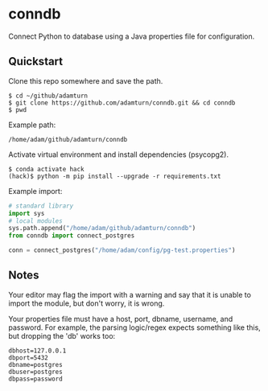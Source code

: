 # conndb
Connect Python to database using a Java properties file for configuration.

## Quickstart
Clone this repo somewhere and save the path.
```shell
$ cd ~/github/adamturn
$ git clone https://github.com/adamturn/conndb.git && cd conndb
$ pwd
```
Example path:
```
/home/adam/github/adamturn/conndb
```
Activate virtual environment and install dependencies (psycopg2).
```shell
$ conda activate hack
(hack)$ python -m pip install --upgrade -r requirements.txt
```
Example import:
```python
# standard library
import sys
# local modules
sys.path.append("/home/adam/github/adamturn/conndb")
from conndb import connect_postgres

conn = connect_postgres("/home/adam/config/pg-test.properties")
```

## Notes
Your editor may flag the import with a warning and say that it is unable to import the module, but don't worry, it is wrong.

Your properties file must have a host, port, dbname, username, and password. For example, the parsing logic/regex expects something like this, but dropping the 'db' works too:
```properties
dbhost=127.0.0.1
dbport=5432
dbname=postgres
dbuser=postgres
dbpass=password
```
